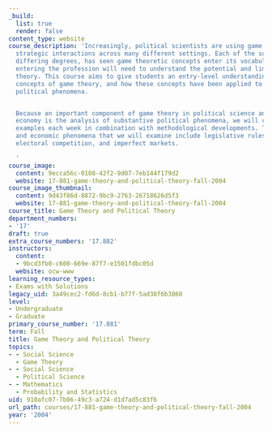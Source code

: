 ```yaml
---
_build:
  list: true
  render: false
content_type: website
course_description: 'Increasingly, political scientists are using game theory to analyze
  strategic interactions across many different settings. Each of the sub-fields, to
  differing degrees, has seen game theoretic concepts enter its vocabulary, and students
  entering the profession will need to understand the potential and limits of game
  theory. This course aims to give students an entry-level understanding of the basic
  concepts of game theory, and how these concepts have been applied to the study of
  political phenomena.


  Because an important component of game theory in political science and political
  economy is the analysis of substantive political phenomena, we will cover illustrative
  examples each week in combination with methodological developments. The political
  and economic phenomena that we will examine include legislative rules, nuclear deterrence,
  electoral competition, and imperfect markets.

  '
course_image:
  content: 9ecca56c-0108-42f2-9d07-7eb144f179d2
  website: 17-881-game-theory-and-political-theory-fall-2004
course_image_thumbnail:
  content: 9d43f86d-8872-9bc9-2763-26718626d5f3
  website: 17-881-game-theory-and-political-theory-fall-2004
course_title: Game Theory and Political Theory
department_numbers:
- '17'
draft: true
extra_course_numbers: '17.882'
instructors:
  content:
  - 9bcd3fb0-c600-669e-87f7-e1501fdbc05d
  website: ocw-www
learning_resource_types:
- Exams with Solutions
legacy_uid: 3a49cec2-fd6d-8cb1-b77f-5ad38f6b3860
level:
- Undergraduate
- Graduate
primary_course_number: '17.881'
term: Fall
title: Game Theory and Political Theory
topics:
- - Social Science
  - Game Theory
- - Social Science
  - Political Science
- - Mathematics
  - Probability and Statistics
uid: 910afc07-7b06-49c3-a724-d1d7ad5c83f6
url_path: courses/17-881-game-theory-and-political-theory-fall-2004
year: '2004'
---
```

